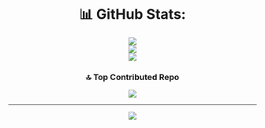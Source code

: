 <div align="center">
  

# 📊 GitHub Stats:

![](https://github-readme-stats.vercel.app/api?username=Abh1ta&theme=dark&hide_border=false&include_all_commits=true&count_private=true)<br/>
![](https://nirzak-streak-stats.vercel.app/?user=Abh1ta&theme=dark&hide_border=false)<br/>
![](https://github-readme-stats.vercel.app/api/top-langs/?username=Abh1ta&theme=dark&hide_border=false&include_all_commits=true&count_private=true&layout=compact)

### 🔝 Top Contributed Repo
![](https://github-contributor-stats.vercel.app/api?username=Abh1ta&limit=5&theme=dark&combine_all_yearly_contributions=true)

---
[![](https://visitcount.itsvg.in/api?id=Abh1ta&icon=0&color=1)](https://visitcount.itsvg.in)

<!-- Proudly created with GPRM ( https://gprm.itsvg.in ) -->

</div>
